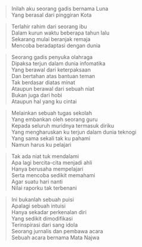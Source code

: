 > Inilah aku seorang gadis bernama Luna<br>
> Yang berasal dari pinggiran Kota
 
> Terlahir rahim dari seorang ibu<br>
> Dalam kurun waktu beberapa tahun lalu<br>
> Sekarang mulai beranjak remaja<br>
> Mencoba beradaptasi dengan dunia<br>

> Seorang gadis penyuka olahraga<br>
> Dipaksa terjun dalam dunia infomatika<br>
> Yang berawal dari keterpaksaan<br>
> Dan bertahan atas bantuan teman<br>
> Tak berdasar diatas minat<br>
> Ataupun berawal dari sebuah niat<br>
> Bukan juga dari hobi<br>
> Ataupun hal yang ku cintai<br>

> Melainkan sebuah tugas sekolah<br>
> Yang embankan oleh seorang guru<br>
> Kepada seluruh muridnya termasuk diriku<br>
> Yang mengharuskan ku terjun dalam dunia teknogi<br>
> Yang sama sekali tak ku pahami<br>
> Namun harus ku pelajari<br>

> Tak ada niat tuk mendalami<br>
> Apa lagi bercita-cita menjadi ahli<br>
> Hanya berusaha mempelajari<br>
> Serta mencoba sedikit memahami<br>
> Agar suatu hari nanti<br>
> Nilai raporku tak terbenani<br>

> Ini bukanlah sebuah puisi<br>
> Apalagi sebuah intuisi<br>
> Hanya sekadar perkenalan diri<br>
> Yang sedikit dimodifikasi<br>
> Terinspirasi dari sang idola<br>
> Seorang jurnalis dan pembawa acara<br>
> Sebuah acara bernama Mata Najwa
